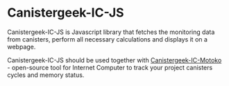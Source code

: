 # Canistergeek-IC-JS

Canistergeek-IC-JS is Javascript library that fetches the monitoring data from canisters, perform all necessary calculations and displays it on a webpage.

Canistergeek-IC-JS should be used together with [Canistergeek-IC-Motoko](https://github.com/usergeek/canistergeek-ic-motoko) - open-source tool for Internet Computer to track your project canisters cycles and memory status.